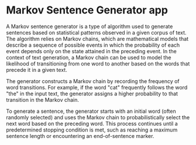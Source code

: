 #  Markov Sentence Generator app
A Markov sentence generator is a type of algorithm used to generate sentences based on statistical patterns observed in a given corpus of text. The algorithm relies on Markov chains, which are mathematical models that describe a sequence of possible events in which the probability of each event depends only on the state attained in the preceding event. In the context of text generation, a Markov chain can be used to model the likelihood of transitioning from one word to another based on the words that precede it in a given text.

The generator constructs a Markov chain by recording the frequency of word transitions. For example, if the word "cat" frequently follows the word "the" in the input text, the generator assigns a higher probability to that transition in the Markov chain.

To generate a sentence, the generator starts with an initial word (often randomly selected) and uses the Markov chain to probabilistically select the next word based on the preceding word. This process continues until a predetermined stopping condition is met, such as reaching a maximum sentence length or encountering an end-of-sentence marker.